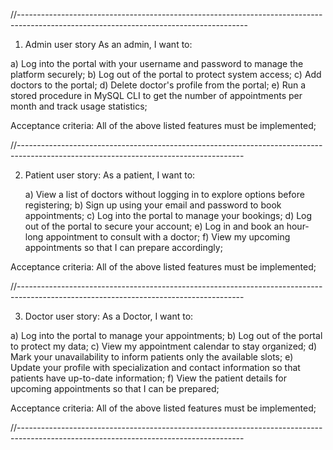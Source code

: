 //---------------------------------------------------------------------------------------------------------------------------------------

1) Admin user story
As an admin, I want to:

  a) Log into the portal with your username and password to manage the platform securely;
  b) Log out of the portal to protect system access;
  c) Add doctors to the portal;
  d) Delete doctor's profile from the portal;
  e) Run a stored procedure in MySQL CLI to get the number of appointments per month and track usage statistics;

Acceptance criteria:
All of the above listed features must be implemented;

//--------------------------------------------------------------------------------------------------------------------------------------

2) Patient user story:
As a patient, I want to:

   a) View a list of doctors without logging in to explore options before registering;
   b) Sign up using your email and password to book appointments;
   c) Log into the portal to manage your bookings;
   d) Log out of the portal to secure your account;
   e) Log in and book an hour-long appointment to consult with a doctor;
   f) View my upcoming appointments so that I can prepare accordingly;

Acceptance criteria:
All of the above listed features must be implemented;

//--------------------------------------------------------------------------------------------------------------------------------------

3) Doctor user story:
As a Doctor, I want to:

  a) Log into the portal to manage your appointments;
  b) Log out of the portal to protect my data;
  c) View my appointment calendar to stay organized;
  d) Mark your unavailability to inform patients only the available slots;
  e) Update your profile with specialization and contact information so that patients have up-to-date information;
  f) View the patient details for upcoming appointments so that I can be prepared;

Acceptance criteria:
All of the above listed features must be implemented;

//--------------------------------------------------------------------------------------------------------------------------------------

